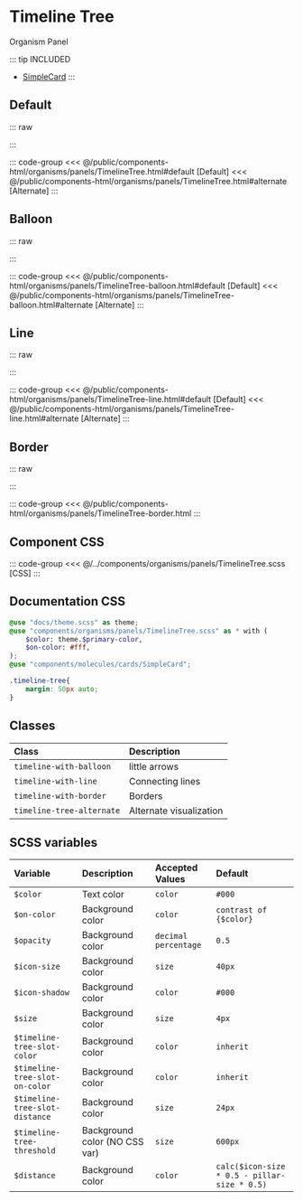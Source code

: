 # Timeline Tree
<Badge type="tip">Organism</Badge> <Badge type="info">Panel</Badge>

::: tip INCLUDED
- [SimpleCard](/molecules/cards/SimpleCard.md)
:::

## Default

::: raw
<div class="dev-section with-overflow">
    <!--@include: ../../public/components-html/organisms/panels/TimelineTree.html -->
</div>
:::

::: code-group
<<< @/public/components-html/organisms/panels/TimelineTree.html#default [Default]
<<< @/public/components-html/organisms/panels/TimelineTree.html#alternate [Alternate]
:::

## Balloon

::: raw
<div class="dev-section with-overflow">
    <!--@include: ../../public/components-html/organisms/panels/TimelineTree-balloon.html -->
</div>
:::

::: code-group
<<< @/public/components-html/organisms/panels/TimelineTree-balloon.html#default [Default]
<<< @/public/components-html/organisms/panels/TimelineTree-balloon.html#alternate [Alternate]
:::

## Line

::: raw
<div class="dev-section with-overflow">
    <!--@include: ../../public/components-html/organisms/panels/TimelineTree-line.html -->
</div>
:::

::: code-group
<<< @/public/components-html/organisms/panels/TimelineTree-line.html#default [Default]
<<< @/public/components-html/organisms/panels/TimelineTree-line.html#alternate [Alternate]
:::

## Border

::: raw
<div class="dev-section with-overflow">
    <!--@include: ../../public/components-html/organisms/panels/TimelineTree-border.html -->
</div>
:::

::: code-group
<<< @/public/components-html/organisms/panels/TimelineTree-border.html
:::

## Component CSS

::: code-group
<<< @/../components/organisms/panels/TimelineTree.scss [CSS]
:::

## Documentation CSS

```scss
@use "docs/theme.scss" as theme;
@use "components/organisms/panels/TimelineTree.scss" as * with (
    $color: theme.$primary-color,
    $on-color: #fff,
);
@use "components/molecules/cards/SimpleCard";

.timeline-tree{
    margin: 50px auto;
}
```

## Classes

| Class                       | Description             |
|:----------------------------|:------------------------|
| `timeline-with-balloon`     | little arrows           |
| `timeline-with-line`        | Connecting lines        |
| `timeline-with-border`      | Borders                 |
| `timeline-tree-alternate`   | Alternate visualization |


## SCSS variables

| Variable                             | Description                      | Accepted Values      | Default                                      |
|:-------------------------------------|:---------------------------------|:---------------------|:---------------------------------------------|
| `$color`        | Text color                       | `color`              | `#000`                                       |
| `$on-color`     | Background color                 | `color`              | `contrast of {$color}`                       |
| `$opacity`      | Background color                 | `decimal percentage` | `0.5`                                        |
| `$icon-size`    | Background color                 | `size`               | `40px`                                       |
| `$icon-shadow`  | Background color                 | `color`              | `#000`                                       |
| `$size`         | Background color                 | `size`               | `4px`                                        |
| `$timeline-tree-slot-color`          | Background color                 | `color`              | `inherit`                                    |
| `$timeline-tree-slot-on-color`       | Background color                 | `color`              | `inherit`                                    |
| `$timeline-tree-slot-distance`       | Background color                 | `size`               | `24px`                                       |
| `$timeline-tree-threshold`           | Background color   (NO CSS var)  | `size`               | `600px`                                      |
| `$distance`     | Background color                 | `color`              | `calc($icon-size * 0.5 - pillar-size * 0.5)` |

<style lang="scss">
@use "docs/theme.scss" as theme;
@use "components/organisms/panels/TimelineTree.scss" as * with (
    $color: theme.$primary-color,
    $on-color: #fff,
);
@use "components/molecules/cards/SimpleCard";

.timeline-tree{
    margin: 50px auto;
}
</style>
